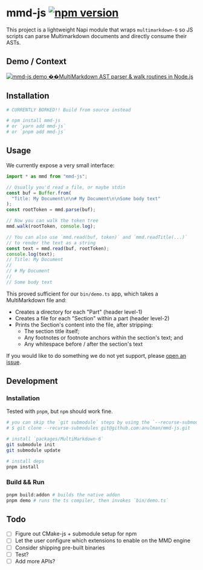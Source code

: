 # mmd-js [![npm version](https://badge.fury.io/js/mmd-js.svg)](https://badge.fury.io/js/mmd-js)

This project is a lightweight Napi module that wraps `multimarkdown-6` so
JS scripts can parse Multimarkdown documents and directly consume their ASTs.

## Demo / Context

[![mmd-js demo ��MultiMarkdown AST parser & walk routines in Node.js](https://cdn.loom.com/sessions/thumbnails/e486a43d1ea34a6e9adde06837237fd0-with-play.gif)](https://www.loom.com/share/e486a43d1ea34a6e9adde06837237fd0 "mmd-js demo ��MultiMarkdown AST parser & walk routines in Node.js")

## Installation

```bash
# CURRENTLY BORKED!! Build from source instead

# npm install mmd-js
# or `yarn add mmd-js`
# or `pnpm add mmd-js`
```

## Usage

We currently expose a very small interface:

```ts
import * as mmd from "mmd-js";

// Usually you'd read a file, or maybe stdin
const buf = Buffer.from(
  "Title: My Document\n\n# My Document\n\nSome body text"
);
const rootToken = mmd.parse(buf);

// Now you can walk the token tree
mmd.walk(rootToken, console.log);

// You can also use `mmd.read(buf, token)` and `mmd.readTitle(...)`
// to render the text as a string
const text = mmd.read(buf, rootToken);
console.log(text);
// Title: My Document
//
// # My Document
//
// Some body text
```

This proved sufficient for our `bin/demo.ts` app, which takes a MultiMarkdown file and:

- Creates a directory for each "Part" (header level-1)
- Creates a file for each "Section" within a part (header level-2)
- Prints the Section's content into the file, after stripping:
  - The section title itself;
  - Any footnotes or footnote anchors within the section's text; and
  - Any whitespace before / after the section's text

If you would like to do something we do not yet support, please [open an issue](https://github.com/anulman/mmd-js/issues/new).

## Development

### Installation

Tested with `pnpm`, but `npm` should work fine.

```bash
# you can skip the `git submodule` steps by using the `--recurse-submodules` flag while cloning:
# $ git clone --recurse-submodules git@github.com:anulman/mmd-js.git

# install `packages/MultiMarkdown-6`
git submodule init
git submodule update

# install deps
pnpm install
```

### Build && Run

```bash
pnpm build:addon # builds the native addon
pnpm demo # runs the ts compiler, then invokes `bin/demo.ts`
```

## Todo

- [ ] Figure out CMake-js + submodule setup for npm
- [ ] Let the user configure which extensions to enable on the MMD engine
- [ ] Consider shipping pre-built binaries
- [ ] Test?
- [ ] Add more APIs?
